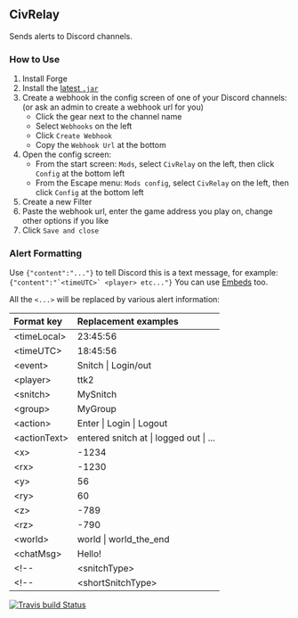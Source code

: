 ## CivRelay

Sends alerts to Discord channels.

### How to Use

1. Install Forge
1. Install the [latest `.jar`](https://github.com/Gjum/CivRelay/releases)
1. Create a webhook in the config screen of one of your Discord channels: (or ask an admin to create a webhook url for you)
    - Click the gear next to the channel name
    - Select `Webhooks` on the left
    - Click `Create Webhook`
    - Copy the `Webhook Url` at the bottom
1. Open the config screen:
    - From the start screen: `Mods`, select `CivRelay` on the left, then click `Config` at the bottom left
    - From the Escape menu: `Mods config`, select `CivRelay` on the left, then click `Config` at the bottom left
1. Create a new Filter
1. Paste the webhook url, enter the game address you play on, change other options if you like
1. Click `Save and close`

<!-- TODO screenshots -->

### Alert Formatting

Use `{"content":"..."}` to tell Discord this is a text message, for example:
```{"content":"`<timeUTC>` <player> etc..."}```
You can use [Embeds](https://discordapp.com/developers/docs/resources/channel#create-message) too.

All the `<...>` will be replaced by various alert information:

| Format key          | Replacement examples       |
|:--------------------|:---------------------------|
| \<timeLocal\>       | 23:45:56                   |
| \<timeUTC\>         | 18:45:56                   |
| \<event\>           | Snitch \| Login/out        |
| \<player\>          | ttk2                       |
| \<snitch\>          | MySnitch                   |
| \<group\>           | MyGroup                    |
| \<action\>          | Enter \| Login \| Logout   |
| \<actionText\>      | entered snitch at \| logged out \| ... |
| \<x\>               | -1234                      |
| \<rx\>              | -1230                      |
| \<y\>               | 56                         |
| \<ry\>              | 60                         |
| \<z\>               | -789                       |
| \<rz\>              | -790                       |
| \<world\>           | world \| world_the_end     |
| \<chatMsg\>         | Hello!                     |
<!--| \<snitchType\>      | Entry \| Logging           |-->
<!--| \<shortSnitchType\> | E \| L                     |-->

[![Travis build Status](https://travis-ci.org/Gjum/CivRelay.svg?branch=master)](https://travis-ci.org/Gjum/CivRelay)

